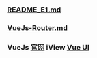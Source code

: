 ### [README_E1.md](https://github.com/luoleiself/summary/blob/master/vueJs/README_E1.md)
### [VueJs-Router.md](https://github.com/luoleiself/summary/blob/master/vueJs/VueRouter/README.md)
### VueJs [官网](https://cn.vuejs.org) iView [Vue UI](https://www.iviewui.com/)
